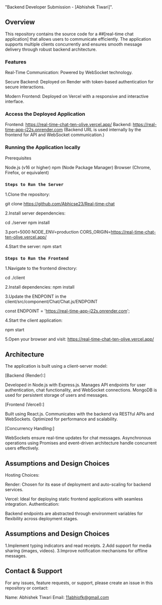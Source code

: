 "Backend Developer Submission - [Abhishek Tiwari]".

## Overview

This repository contains the source code for a ##[real-time chat application] that allows users to communicate efficiently. The application supports multiple clients concurrently and ensures smooth message delivery through robust backend architecture.

### Features

Real-Time Communication: Powered by WebSocket technology.

Secure Backend: Deployed on Render with token-based authentication for secure interactions.

Modern Frontend: Deployed on Vercel with a responsive and interactive interface.

### Access the Deployed Application

Frontend: https://real-time-chat-ten-olive.vercel.app/
Backend: https://real-time-app-j22s.onrender.com
(Backend URL is used internally by the frontend for API and WebSocket communication.)

### Running the Application locally

Prerequisites

Node.js (v16 or higher)
npm (Node Package Manager)
Browser (Chrome, Firefox, or equivalent)

### `Steps to Run the Server`

1.Clone the repository:

git clone https://github.com/Abhicse23/Real-time-chat

2.Install server dependencies:

cd ./server
npm install

3.port=5000
NODE_ENV=production
CORS_ORIGIN=https://real-time-chat-ten-olive.vercel.app/

4.Start the server:
npm start

### `Steps to Run the Frontend`

1.Navigate to the frontend directory:

cd ./client

2.Install dependencies:
npm install

3.Update the ENDPOINT in the client/src/component/Chat/Chat.js/ENDPOINT

const ENDPOINT = 'https://real-time-app-j22s.onrender.com';

4.Start the client application:

npm start


5.Open your browser and visit:
https://real-time-chat-ten-olive.vercel.app/


## Architecture

The application is built using a client-server model:

[Backend (Render):]

Developed in Node.js with Express.js.
Manages API endpoints for user authentication, chat functionality, and WebSocket connections.
MongoDB is used for persistent storage of users and messages.

[Frontend (Vercel):]

Built using React.js.
Communicates with the backend via RESTful APIs and WebSockets.
Optimized for performance and scalability.

[Concurrency Handling:]

WebSockets ensure real-time updates for chat messages.
Asynchronous operations using Promises and event-driven architecture handle concurrent users effectively.


## Assumptions and Design Choices

Hosting Choices:

Render: Chosen for its ease of deployment and auto-scaling for backend services.

Vercel: Ideal for deploying static frontend applications with seamless integration.
Authentication:

Backend endpoints are abstracted through environment variables for flexibility across deployment stages.


## Assumptions and Design Choices

1.Implement typing indicators and read receipts.
2.Add support for media sharing (images, videos).
3.Improve notification mechanisms for offline messages.


## Contact & Support

For any issues, feature requests, or support, please create an issue in this repository or contact:

Name: Abhishek Tiwari
Email: 11abhiofk@gmail.com


















